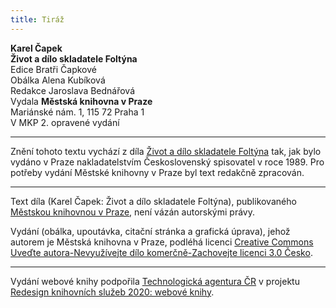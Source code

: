 ```yaml
---
title: Tiráž
---
```


**Karel Čapek**  
**Život a dílo skladatele Foltýna**  
Edice Bratři Čapkové  
Obálka Alena Kubíková  
Redakce Jaroslava Bednářová  
Vydala **Městská knihovna v Praze**  
Mariánské nám. 1, 115 72 Praha 1  
V MKP 2. opravené vydání  
[^1]: Salup (franc.) – velký šátek. _Pozn. red._  
[^2]: Boióťané, Fajákové – podle Homérovy _Odyssey_ obyvatelé bájných krajin, jimiž Řekové pohrdali. _Pozn. red._  
[^3]: Šalabastr (maď.) – tahák. _Pozn. red._  
[^4]: Misera plebs (lat.) – chudina, nevzdělaný lid. _Pozn. red._  
[^5]: Myrmidoni – bájný starořecký kmen, který odvozoval svůj původ od mravenců, přeneseně je Myrmidon člověk, který slepě vykonává příkazy. _Pozn. red._  
[^6]: Ad audiendum verbum (lat.) – k výslechu. _Pozn. red._  
[^7]: Jan Malát, čes. hudební skladatel a pedagog (1843–1915), mj. autor metodiky hry na klavír a housle. _Pozn. red._  
[^8]: Sufizantní (fr.) – samolibý, ješitný. _Pozn. red._  
[^9]: Infinitezimální (lat.) – nekonečně malý. _Pozn. red._  
[^10]: Frenezie (řec.) – bouřlivé nadšení. _Pozn. red._  
[^11]: Zapsáno podle ústního sdělení.  
[^12]: Středověký nominalismus – filozofický směr, který tvrdí, že obecným pojmům nic skutečného neodpovídá, jsou to jen výtvory lidského myšlení, pouhá jména (z lat. nomen = jméno). _Pozn. red._  
[^13]: Dopisy Abaelarda a Heloisy – dopisy mapující milostný příběh významného filozofa středověku Pierra Abélarda a jeho žačky Heloisy._Pozn. red._  
[^14]: Sans-façon …, pas de chichi (fr.) – nenuceně, bez upejpání. _Pozn. red._  
[^15]: Gesamtkunstwerk (něm.) – dílo, v němž je spojeno současně více druhů umění (např. hudba, tanec, poezie, architektura…), zde v ironickém slova smyslu dílo, které tvořilo více lidí. _Pozn. red._  
[^16]: Marie Brizard – druh likéru. _Pozn. red._  
[^17]: Kniks (něm.) – pukrle. _Pozn. red._  
[^18]: Mittenwaldky – housle vyrobené v bavorském Mittenwaldu. _Pozn. red._  
[^19]: Ostinato (ital.) – opakování tématu v jednom hlasu. _Pozn. red._  
[^20]: Fandango – tradiční španělský tanec. _Pozn. red._  
[^21]: Cantus firmus (lat.) – zde chorál. _Pozn. red._  
[^22]: Rosenkavalier – opera Richarda Strausse (Růžový kavalír). _Pozn. red._  
[^23]: Apokryfy (řec.) – spisy, které církev nepojímá do kánonu biblických textů; podvržené, nepůvodní dílo. _Pozn. red._  
V MKP 1. elektronické vydání z 4. 10. 2022.

***

Znění tohoto textu vychází z díla [Život a dílo skladatele Foltýna](https://search.mlp.cz/cz/titul/prvni-parta-zivot-a-dilo-skladatele-foltyna/25674/) tak, jak bylo vydáno v Praze nakladatelstvím Československý spisovatel v roce 1989. Pro potřeby vydání Městské knihovny v Praze byl text redakčně zpracován.

***


Text díla (Karel Čapek: Život a dílo skladatele Foltýna), publikovaného [Městskou knihovnou v Praze](https://www.mlp.cz/cz/), není vázán autorskými právy.


Vydání (obálka, upoutávka, citační stránka a grafická úprava), jehož autorem je Městská knihovna v Praze, podléhá licenci [Creative Commons Uveďte autora-Nevyužívejte dílo komerčně-Zachovejte licenci 3.0 Česko](https://creativecommons.org/licenses/by-nc-sa/3.0/cz/).

***

Vydání webové knihy podpořila [Technologická agentura ČR](https://www.tacr.cz/) v projektu [Redesign knihovních služeb 2020: webové knihy](https://starfos.tacr.cz/cs/project/TL04000391).